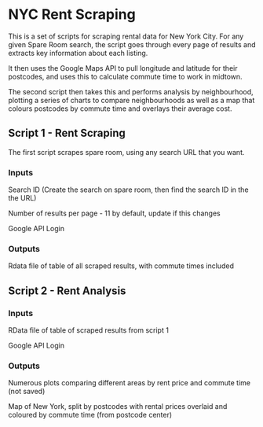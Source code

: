 # NYC Rent Scraping
This is a set of scripts for scraping rental data for New York City. For any given Spare Room search, the script goes through every page of results and extracts key information about each listing.

It then uses the Google Maps API to pull longitude and latitude for their postcodes, and uses this to calculate commute time to work in midtown.

The second script then takes this and performs analysis by neighbourhood, plotting a series of charts to compare neighbourhoods as well as a map that colours postcodes by commute time and overlays their average cost.

## Script 1 - Rent Scraping
The first script scrapes spare room, using any search URL that you want.

### Inputs
Search ID (Create the search on spare room, then find the search ID in the the URL)

Number of results per page - 11 by default, update if this changes

Google API Login

### Outputs
Rdata file of table of all scraped results, with commute times included

## Script 2 - Rent Analysis

### Inputs
RData file of table of scraped results from script 1

Google API Login

### Outputs
Numerous plots comparing different areas by rent price and commute time (not saved)

Map of New York, split by postcodes with rental prices overlaid and coloured by commute time (from postcode center)
